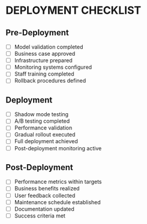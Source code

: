
# DEPLOYMENT CHECKLIST

## Pre-Deployment
- [ ] Model validation completed
- [ ] Business case approved
- [ ] Infrastructure prepared
- [ ] Monitoring systems configured
- [ ] Staff training completed
- [ ] Rollback procedures defined

## Deployment
- [ ] Shadow mode testing
- [ ] A/B testing completed
- [ ] Performance validation
- [ ] Gradual rollout executed
- [ ] Full deployment achieved
- [ ] Post-deployment monitoring active

## Post-Deployment
- [ ] Performance metrics within targets
- [ ] Business benefits realized
- [ ] User feedback collected
- [ ] Maintenance schedule established
- [ ] Documentation updated
- [ ] Success criteria met

